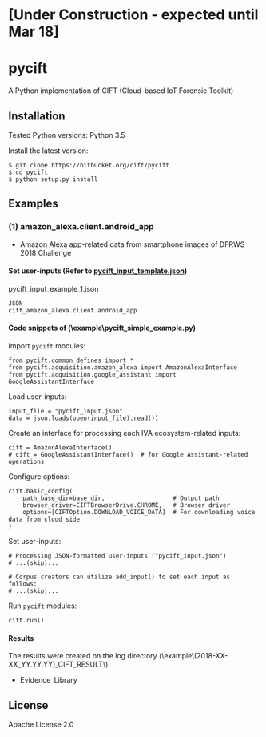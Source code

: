# [Under Construction - expected until Mar 18]

# pycift

A Python implementation of CIFT (Cloud-based IoT Forensic Toolkit)


## Installation

Tested Python versions: Python 3.5

Install the latest version:

	$ git clone https://bitbucket.org/cift/pycift
	$ cd pycift
	$ python setup.py install


## Examples

### (1) amazon_alexa.client.android_app

* Amazon Alexa app-related data from smartphone images of DFRWS 2018 Challenge

#### Set user-inputs (Refer to [pycift_input_template.json](\example\pycift_input_template.json))

pycift_input_example_1.json

    JSON
    cift_amazon_alexa.client.android_app


#### Code snippets of (\example\pycift_simple_example.py)

Import `pycift` modules:

    from pycift.common_defines import *
    from pycift.acquisition.amazon_alexa import AmazonAlexaInterface
    from pycift.acquisition.google_assistant import GoogleAssistantInterface

Load user-inputs:

    input_file = "pycift_input.json"
    data = json.loads(open(input_file).read())

Create an interface for processing each IVA ecosystem-related inputs:

    cift = AmazonAlexaInterface()
    # cift = GoogleAssistantInterface()  # for Google Assistant-related operations

Configure options:

    cift.basic_config(
        path_base_dir=base_dir,                   # Output path
        browser_driver=CIFTBrowserDrive.CHROME,   # Browser driver
        options=[CIFTOption.DOWNLOAD_VOICE_DATA]  # For downloading voice data from cloud side
    )

Set user-inputs:

    # Processing JSON-formatted user-inputs ("pycift_input.json")
    # ...(skip)...

    # Corpus creators can utilize add_input() to set each input as follows:
    # ...(skip)...

Run `pycift` modules:

    cift.run()

#### Results

The results were created on the log directory (\example\\(2018-XX-XX_YY.YY.YY)_CIFT_RESULT\\)

* Evidence_Library


## License

Apache License 2.0
